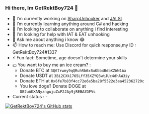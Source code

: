 ### Hi there, Im GetRektBoy724 👋

- 🔭 I’m currently working on [SharpUnhooker](https://github.com/GetRektBoy724/SharpUnhooker) and [JALSI](https://github.com/GetRektBoy724/JALSI)
- 🌱 I’m currently learning anything around C# and hacking
- 👯 I’m looking to collaborate on anything i find interesting
- 🤔 I’m looking for help with IAT & EAT unhooking
- 💬 Ask me about anything i know 😂
- 📫 How to reach me: Use Discord for quick response,my ID : GetRektBoy724#1337
- ⚡ Fun fact: Sometime, age doesn't determine your skills
- 💵 You want to buy me an ice cream? : 
     - Donate BTC at `3Q67rwmy9qQRuhRb6xBuKbb4BdbXZWN1Aa`
     - Donate USDT at `3Bi2CXk1765Lff35XZYQSwtJUc4dhAW3iy`
     - Donate ETH at `0x6fe7b83f4cc72e6e5ba28f5522e3ea452362729c`
     - You love doge? Donate DOGE at `DE2uAKXANyzngujuZxP2JAy9jREBAZGFVs`
- Current status : -

[![GetRektBoy724's GitHub stats](https://github-readme-stats.vercel.app/api?username=GetRektBoy724&theme=tokyonight)](https://github.com/anuraghazra/github-readme-stats)
